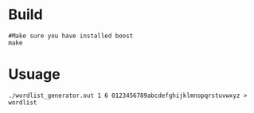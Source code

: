 # Build
    #Make sure you have installed boost
    make

# Usuage
    ./wordlist_generator.out 1 6 0123456789abcdefghijklmnopqrstuvwxyz > wordlist